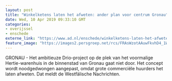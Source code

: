 ```yaml
---
layout: post
title: "Winkelketens laten het afweten: ander plan voor centrum Gronau"
date: Wed, 10 Apr 2019 09:33:10 GMT
categories: 
- overijssel 
- enschede 
externe_link: "https://www.ad.nl/enschede/winkelketens-laten-het-afweten-ander-plan-voor-centrum-gronau~a9dfbdf1/"
feature_image: "https://images2.persgroep.net/rcs/FRAsWzotAAuwFkvhD4_1WKfbVBM/diocontent/145093294/_fitwidth/400/?appId=21791a8992982cd8da851550a453bd7f&quality=0.7"
---
```


GRONAU - Het ambitieuze Drio-project op de plek van het voormalige Hertie-warenhuis in de binnenstad van Gronau gaat niet door. Het concept wordt noodgedwongen aangepast, omdat grote commerciële huurders het laten afweten. Dat meldt de Westfälische Nachrichten.
